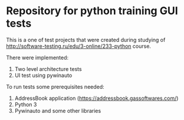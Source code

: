 # Repository for python training GUI tests

This is a one of test projects that were created during studying of http://software-testing.ru/edu/3-online/233-python course.

There were implemented:
1. Two level architecture tests
2. UI test using pywinauto

To run tests some prerequisites needed:
1. AddressBook application (https://addressbook.gassoftwares.com/)
2. Python 3
3. Pywinauto and some other libraries